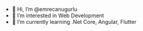 - 👋 Hi, I’m @emrecanugurlu
- 👀 I’m interested in Web Development
- 🌱 I’m currently learning .Net Core, Angular, Flutter

<!---
emrecanugurlu/emrecanugurlu is a ✨ special ✨ repository because its `README.md` (this file) appears on your GitHub profile.
You can click the Preview link to take a look at your changes.
--->
